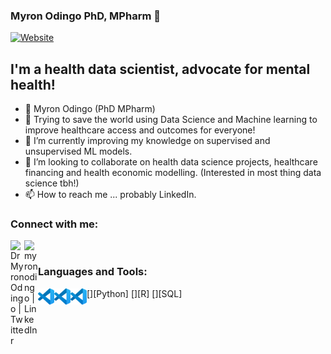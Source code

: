 ### Myron Odingo PhD, MPharm 👋 

[![Website](https://img.shields.io/website?label=LinkedIn.com&style=for-the-badge&url=https%3A%2F%2Fcodestackr.com)](https://www.linkedin.com/in/myronodingo/)


## I'm a health data scientist, advocate for mental health!

- 👋 Myron Odingo (PhD MPharm)
- 👀 Trying to save the world using Data Science and Machine learning to improve healthcare access and outcomes for everyone! 
- 🌱 I’m currently improving my knowledge on supervised and unsupervised ML models. 
- 💞️ I’m looking to collaborate on health data science projects, healthcare financing and health economic modelling. (Interested in most thing data science tbh!) 
- 📫 How to reach me ... probably LinkedIn. 

### Connect with me:

[<img align="left" alt="DrMyronOdingo | Twitter" width="22px" src="https://cdn.jsdelivr.net/npm/simple-icons@v3/icons/twitter.svg" />][twitter]
[<img align="left" alt="myronodingo | LinkedIn" width="22px" src="https://cdn.jsdelivr.net/npm/simple-icons@v3/icons/linkedin.svg" />][linkedin]


<br />

### Languages and Tools:

[<img align="left" alt="Visual Studio Code" width="26px" src="https://raw.githubusercontent.com/github/explore/80688e429a7d4ef2fca1e82350fe8e3517d3494d/topics/visual-studio-code/visual-studio-code.png" />][Python]
[<img align="left" alt="Visual Studio Code" width="26px" src="https://raw.githubusercontent.com/github/explore/80688e429a7d4ef2fca1e82350fe8e3517d3494d/topics/visual-studio-code/visual-studio-code.png" />][R]
[<img align="left" alt="Visual Studio Code" width="26px" src="https://raw.githubusercontent.com/github/explore/80688e429a7d4ef2fca1e82350fe8e3517d3494d/topics/visual-studio-code/visual-studio-code.png" />][SQL]




<br />


[website]: https://github.com/myronodingo
[twitter]: https://twitter.com/DrMyronOdingo
[linkedin]: https://www.linkedin.com/in/myronodingo/

 
